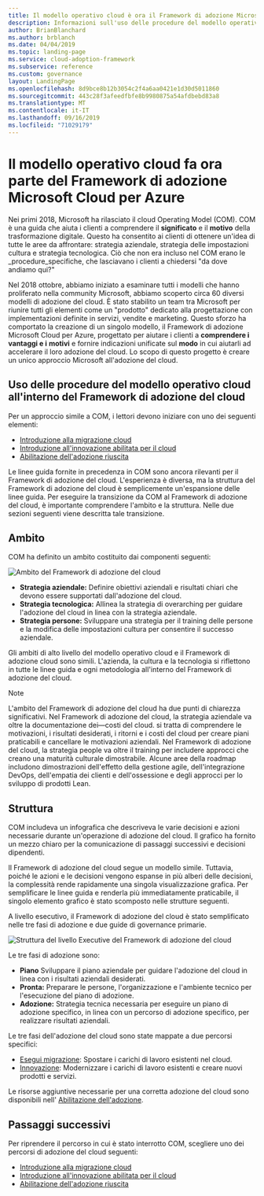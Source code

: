 ```yaml
---
title: Il modello operativo cloud è ora il Framework di adozione Microsoft Cloud per Azure
description: Informazioni sull'uso delle procedure del modello operativo cloud all'interno del Framework di adozione del cloud.
author: BrianBlanchard
ms.author: brblanch
ms.date: 04/04/2019
ms.topic: landing-page
ms.service: cloud-adoption-framework
ms.subservice: reference
ms.custom: governance
layout: LandingPage
ms.openlocfilehash: 8d9bce8b12b3054c2f4a6aa0421e1d30d5011860
ms.sourcegitcommit: 443c28f3afeedfbfe8b9980875a54afdbebd83a8
ms.translationtype: MT
ms.contentlocale: it-IT
ms.lasthandoff: 09/16/2019
ms.locfileid: "71029179"
---
```

# <a name="cloud-operating-model-is-now-part-of-the-microsoft-cloud-adoption-framework-for-azure"></a>Il modello operativo cloud fa ora parte del Framework di adozione Microsoft Cloud per Azure

Nei primi 2018, Microsoft ha rilasciato il cloud Operating Model (COM). COM è una guida che aiuta i clienti a comprendere il **significato** e il **motivo** della trasformazione digitale. Questo ha consentito ai clienti di ottenere un'idea di tutte le aree da affrontare: strategia aziendale, strategia delle impostazioni cultura e strategia tecnologica. Ciò che non era incluso nel COM erano le _procedure_specifiche, che lasciavano i clienti a chiedersi "da dove andiamo qui?"

Nel 2018 ottobre, abbiamo iniziato a esaminare tutti i modelli che hanno proliferato nella community Microsoft, abbiamo scoperto circa 60 diversi modelli di adozione del cloud. È stato stabilito un team tra Microsoft per riunire tutti gli elementi come un "prodotto" dedicato alla progettazione con implementazioni definite in servizi, vendite e marketing. Questo sforzo ha comportato la creazione di un singolo modello, il Framework di adozione Microsoft Cloud per Azure, progettato per aiutare i clienti a **comprendere i vantaggi e i** **motivi** e fornire indicazioni unificate sul **modo** in cui aiutarli ad accelerare il loro adozione del cloud. Lo scopo di questo progetto è creare un unico approccio Microsoft all'adozione del cloud.

## <a name="using-cloud-operating-model-practices-within-the-cloud-adoption-framework"></a>Uso delle procedure del modello operativo cloud all'interno del Framework di adozione del cloud

Per un approccio simile a COM, i lettori devono iniziare con uno dei seguenti elementi:

- [Introduzione alla migrazione cloud](../getting-started/migrate.md)
- [Introduzione all'innovazione abilitata per il cloud](../getting-started/innovate.md)
- [Abilitazione dell'adozione riuscita](../getting-started/enable.md)

Le linee guida fornite in precedenza in COM sono ancora rilevanti per il Framework di adozione del cloud. L'esperienza è diversa, ma la struttura del Framework di adozione del cloud è semplicemente un'espansione delle linee guida. Per eseguire la transizione da COM al Framework di adozione del cloud, è importante comprendere l'ambito e la struttura. Nelle due sezioni seguenti viene descritta tale transizione.

## <a name="scope"></a>Ambito

COM ha definito un ambito costituito dai componenti seguenti:

![Ambito del Framework di adozione del cloud](../_images/caf-scope.png)

- **Strategia aziendale:** Definire obiettivi aziendali e risultati chiari che devono essere supportati dall'adozione del cloud.
- **Strategia tecnologica:** Allinea la strategia di overarching per guidare l'adozione del cloud in linea con la strategia aziendale.
- **Strategia persone:** Sviluppare una strategia per il training delle persone e la modifica delle impostazioni cultura per consentire il successo aziendale.

Gli ambiti di alto livello del modello operativo cloud e il Framework di adozione cloud sono simili. L'azienda, la cultura e la tecnologia si riflettono in tutte le linee guida e ogni metodologia all'interno del Framework di adozione del cloud.

> [!NOTE]
> L'ambito del Framework di adozione del cloud ha due punti di chiarezza significativi. Nel Framework di adozione del cloud, la strategia aziendale va oltre la documentazione dei&mdash;costi del cloud. si tratta di comprendere le motivazioni, i risultati desiderati, i ritorni e i costi del cloud per creare piani praticabili e cancellare le motivazioni aziendali. Nel Framework di adozione del cloud, la strategia people va oltre il training per includere approcci che creano una maturità culturale dimostrabile. Alcune aree della roadmap includono dimostrazioni dell'effetto della gestione agile, dell'integrazione DevOps, dell'empatia dei clienti e dell'ossessione e degli approcci per lo sviluppo di prodotti Lean.

## <a name="structure"></a>Struttura

COM includeva un infografica che descriveva le varie decisioni e azioni necessarie durante un'operazione di adozione del cloud. Il grafico ha fornito un mezzo chiaro per la comunicazione di passaggi successivi e decisioni dipendenti.

Il Framework di adozione del cloud segue un modello simile. Tuttavia, poiché le azioni e le decisioni vengono espanse in più alberi delle decisioni, la complessità rende rapidamente una singola visualizzazione grafica. Per semplificare le linee guida e renderla più immediatamente praticabile, il singolo elemento grafico è stato scomposto nelle strutture seguenti.

A livello esecutivo, il Framework di adozione del cloud è stato semplificato nelle tre fasi di adozione e due guide di governance primarie.

![Struttura del livello Executive del Framework di adozione del cloud](../_images/caf-structure.png)

Le tre fasi di adozione sono:

- **Piano** Sviluppare il piano aziendale per guidare l'adozione del cloud in linea con i risultati aziendali desiderati.
- **Pronta:** Preparare le persone, l'organizzazione e l'ambiente tecnico per l'esecuzione del piano di adozione.
- **Adozione:** Strategia tecnica necessaria per eseguire un piano di adozione specifico, in linea con un percorso di adozione specifico, per realizzare risultati aziendali.

Le tre fasi dell'adozione del cloud sono state mappate a due percorsi specifici:

- [Esegui migrazione](../getting-started/migrate.md): Spostare i carichi di lavoro esistenti nel cloud.
- [Innovazione](../getting-started/innovate.md): Modernizzare i carichi di lavoro esistenti e creare nuovi prodotti e servizi.

Le risorse aggiuntive necessarie per una corretta adozione del cloud sono disponibili nell' [Abilitazione dell'adozione](../getting-started/enable.md).

## <a name="next-steps"></a>Passaggi successivi

Per riprendere il percorso in cui è stato interrotto COM, scegliere uno dei percorsi di adozione del cloud seguenti:

- [Introduzione alla migrazione cloud](../getting-started/migrate.md)
- [Introduzione all'innovazione abilitata per il cloud](../getting-started/innovate.md)
- [Abilitazione dell'adozione riuscita](../getting-started/enable.md)

